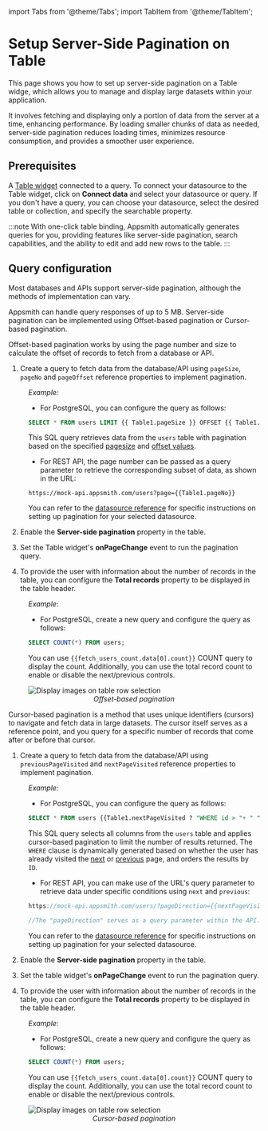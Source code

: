 import Tabs from '@theme/Tabs';
import TabItem from '@theme/TabItem';


# Setup Server-Side Pagination on Table


This page shows you how to set up server-side pagination on a Table widge, which allows you to manage and display large datasets within your application.


It involves fetching and displaying only a portion of data from the server at a time, enhancing performance. By loading smaller chunks of data as needed, server-side pagination reduces loading times, minimizes resource consumption, and provides a smoother user experience.



<VideoEmbed host="youtube" videoId="9_uqwm4M4Yg" title="Server-side Pagination on Table" caption="Server-side Pagination on Table"/>



## Prerequisites


A [Table widget](/reference/widgets/table) connected to a query. To connect your datasource to the Table widget, click on **Connect data** and select your datasource or query. If you don't have a query, you can choose your datasource, select the desired table or collection, and specify the searchable property. 

:::note
With one-click table binding, Appsmith automatically generates queries for you, providing features like server-side pagination, search capabilities, and the ability to edit and add new rows to the table.
:::


## Query configuration


Most databases and APIs support server-side pagination, although the methods of implementation can vary.


Appsmith can handle query responses of up to 5 MB. Server-side pagination can be implemented using Offset-based pagination or Cursor-based pagination.


<Tabs queryString="current-edition">
<TabItem label="Offset-based pagination" value="Offset_edition">




Offset-based pagination works by using the page number and size to calculate the offset of records to fetch from a database or API.


1. Create a query to fetch data from the database/API using `pageSize`, `pageNo` and `pageOffset` reference properties to implement pagination.


<dd>


*Example:*


* For PostgreSQL, you can configure the query as follows:


```sql
SELECT * FROM users LIMIT {{ Table1.pageSize }} OFFSET {{ Table1.pageOffset }};
```

This SQL query retrieves data from the `users` table with pagination based on the specified [pagesize](/reference/widgets/table#pagesize-number) and [offset values](/reference/widgets/table#pageoffset-number).



* For REST API, the page number can be passed as a query parameter to retrieve the corresponding subset of data, as shown in the URL:


```
https://mock-api.appsmith.com/users?page={{Table1.pageNo}}
```


You can refer to the [datasource reference](/connect-data/reference) for specific instructions on setting up pagination for your selected datasource.


</dd>






2. Enable the **Server-side pagination** property in the table.


3. Set the Table widget's **onPageChange** event to run the pagination query.


4. To provide the user with information about the number of records in the table, you can configure the **Total records** property to be displayed in the table header. 


<dd>

*Example*:

* For PostgreSQL, create a new query and configure the query as follows:

```sql
SELECT COUNT(*) FROM users;
```

You can use `{{fetch_users_count.data[0].count}}` COUNT query to display the count. Additionally, you can use the total record count to enable or disable the next/previous controls.

</dd>


<figure>
<img src="/img/off-set.gif" style= {{width:"700px", height:"auto"}} alt="Display images on table row selection"/>
<figcaption align = "center"><i>Offset-based pagination</i></figcaption>
</figure>


</TabItem>


<TabItem value="Cursor" label="Cursor-based-pagination">

Cursor-based pagination is a method that uses unique identifiers (cursors) to navigate and fetch data in large datasets. The cursor itself serves as a reference point, and you query for a specific number of records that come after or before that cursor. 

1. Create a query to fetch data from the database/API using `previousPageVisited` and `nextPageVisited` reference properties to implement pagination.

<dd>


*Example:*


* For PostgreSQL, you can configure the query as follows:


```sql
SELECT * FROM users {{Table1.nextPageVisited ? "WHERE id > "+ " "+ Table1.tableData[Table1.tableData.length-1]["id"] : Table1.previousPageVisited ? "WHERE id <"+ " "+ Table1.tableData[0]["id"] : "" }} ORDER BY id LIMIT {{Table1.pageSize}} ;
```

This SQL query selects all columns from the `users` table and applies cursor-based pagination to limit the number of results returned. The `WHERE` clause is dynamically generated based on whether the user has already visited the [next](/reference/widgets/table#nextpagevisited-boolean) or [previous](/reference/widgets/table#previouspagevisited-boolean) page, and orders the results by `ID`.




* For REST API, you can make use of the URL's query parameter to retrieve data under specific conditions using `next` and `previous`:

```js
https://mock-api.appsmith.com/users/?pageDirection={{nextPageVisited ? "next" : previousPageVisited? "previous":"default"}}

//The "pageDirection" serves as a query parameter within the API.
```


You can refer to the [datasource reference](/connect-data/reference) for specific instructions on setting up pagination for your selected datasource.


</dd>



2. Enable the **Server-side pagination** property in the table.


3. Set the table widget's **onPageChange** event to run the pagination query.


4. To provide the user with information about the number of records in the table, you can configure the **Total records** property to be displayed in the table header. 


<dd>

*Example*:

* For PostgreSQL, create a new query and configure the query as follows:

```sql
SELECT COUNT(*) FROM users;
```

You can use `{{fetch_users_count.data[0].count}}` COUNT query to display the count. Additionally, you can use the total record count to enable or disable the next/previous controls.

</dd>


<figure>
<img src="/img/cursor.gif" style= {{width:"700px", height:"auto"}} alt="Display images on table row selection"/>
<figcaption align = "center"><i>Cursor-based pagination</i></figcaption>
</figure>






</TabItem>
</Tabs>




